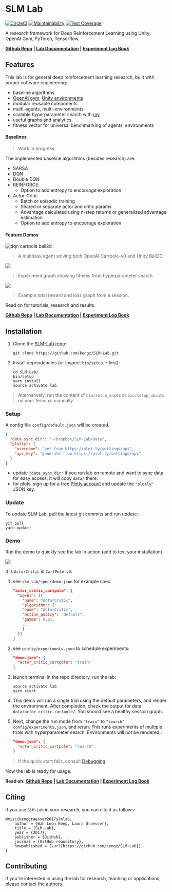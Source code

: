 # SLM Lab
[![CircleCI](https://circleci.com/gh/kengz/SLM-Lab.svg?style=shield)](https://circleci.com/gh/kengz/SLM-Lab) [![Maintainability](https://api.codeclimate.com/v1/badges/20c6a124c468b4d3e967/maintainability)](https://codeclimate.com/github/kengz/SLM-Lab/maintainability) [![Test Coverage](https://api.codeclimate.com/v1/badges/20c6a124c468b4d3e967/test_coverage)](https://codeclimate.com/github/kengz/SLM-Lab/test_coverage)

A research framework for Deep Reinforcement Learning using Unity, OpenAI Gym, PyTorch, Tensorflow.

**[Github Repo](https://github.com/kengz/SLM-Lab) | [Lab Documentation](https://kengz.gitbooks.io/slm-lab/content/) | [Experiment Log Book](https://lgraesser.gitbooks.io/slm-experiment-log/content/)**

## Features

This lab is for general deep reinforcement learning research, built with proper software engineering:

- baseline algorithms
- [OpenAI gym](https://github.com/openai/gym), [Unity environments](https://github.com/Unity-Technologies/ml-agents)
- modular reusable components
- multi-agents, multi-environments
- scalable hyperparameter search with [ray](https://github.com/ray-project/ray)
- useful graphs and analytics
- fitness vector for universal benchmarking of agents, environments

#### Baselines

>Work in progress.

The implemented baseline algorithms (besides research) are:
- SARSA
- DQN
- Double DQN
- REINFORCE
    - Option to add entropy to encourage exploration
- Actor-Critic
    - Batch or episodic training
    - Shared or separate actor and critic params
    - Advantage calculated using n-step returns or generalized advantage estimation
    - Option to add entropy to encourage exploration

#### Feature Demos

![dqn cartpole ball2d](https://media.giphy.com/media/l0DAIymuiMS3HyW9G/giphy.gif)
>A multitask agent solving both OpenAI Cartpole-v0 and Unity Ball2D.

![](https://kengz.gitbooks.io/slm-lab/content/assets/Reinforce_CartPole-v0_experiment_graph.png)
>Experiment graph showing fitness from hyperparameter search.

![](https://kengz.gitbooks.io/slm-lab/content/assets/Reinforce_CartPole-v0_t150_s0_session_graph.png)
>Example total reward and loss graph from a session.

Read on for tutorials, research and results.

**[Github Repo](https://github.com/kengz/SLM-Lab) | [Lab Documentation](https://kengz.gitbooks.io/slm-lab/content/) | [Experiment Log Book](https://lgraesser.gitbooks.io/slm-experiment-log/content/)**

## Installation

1. Clone the [SLM-Lab repo](https://github.com/kengz/SLM-Lab):
    ```shell
    git clone https://github.com/kengz/SLM-Lab.git
    ```

2. Install dependencies (or inspect `bin/setup_*` first):
    ```shell
    cd SLM-Lab/
    bin/setup
    yarn install
    source activate lab
    ```

> Alternatively, run the content of `bin/setup_macOS` or `bin/setup_ubuntu` on your terminal manually.

### Setup

A config file `config/default.json` will be created.

```json
{
  "data_sync_dir": "~/Dropbox/SLM-Lab/data",
  "plotly": {
    "username": "get from https://plot.ly/settings/api",
    "api_key": "generate from https://plot.ly/settings/api"
  }
}
```

- update `"data_sync_dir"` if you run lab on remote and want to sync data for easy access; it will copy `data/` there.
- for plots, sign up for a free [Plotly account](https://plot.ly/) and update the `"plotly"` JSON key.

### Update

To update SLM Lab, pull the latest git commits and run update:

```shell
git pull
yarn update
```

### Demo

Run the demo to quickly see the lab in action (and to test your installation).

![](https://kengz.gitbooks.io/slm-lab/content/assets/demo.png)

It is `ActorCritic` in `CartPole-v0`:

1. see `slm_lab/spec/demo.json` for example spec:
    ```json
    "actor_critic_cartpole": {
      "agent": [{
        "name": "ActorCritic",
        "algorithm": {
        "name": "ActorCritic",
        "action_policy": "default",
        "gamma": 0.91,
        ...
        }
      }]
    }
    ```

2. see `config/experiments.json` to schedule experiments:
    ```json
    "demo.json": {
      "actor_critic_cartpole": "train"
    }
    ```

3. launch terminal in the repo directory, run the lab:
    ```shell
    source activate lab
    yarn start
    ```

4. This demo will run a single trial using the default parameters, and render the environment. After completion, check the output for data `data/actor_critic_cartpole/`. You should see a healthy session graph.

5. Next, change the run mode from `"train"` to `"search"`  `config/experiments.json`, and rerun. This runs experiments of multiple trials with hyperparameter search. Environments will not be rendered.:
    ```json
    "demo.json": {
      "actor_critic_cartpole": "search"
    }
    ```

>If the quick start fails, consult [Debugging](https://kengz.gitbooks.io/slm-lab/content/debugging.html).

Now the lab is ready for usage.

**Read on: [Github Repo](https://github.com/kengz/SLM-Lab) | [Lab Documentation](https://kengz.gitbooks.io/slm-lab/content/) | [Experiment Log Book](https://lgraesser.gitbooks.io/slm-experiment-log/content/)**

## Citing

If you use `SLM-Lab` in your research, you can cite it as follows:

```
@misc{kenggraesser2017slmlab,
    author = {Wah Loon Keng, Laura Graesser},
    title = {SLM-Lab},
    year = {2017},
    publisher = {GitHub},
    journal = {GitHub repository},
    howpublished = {\url{https://github.com/kengz/SLM-Lab}},
}
```

## Contributing

If you're interested in using the lab for research, teaching or applications, please contact the [authors](https://twitter.com/kengzwl).
